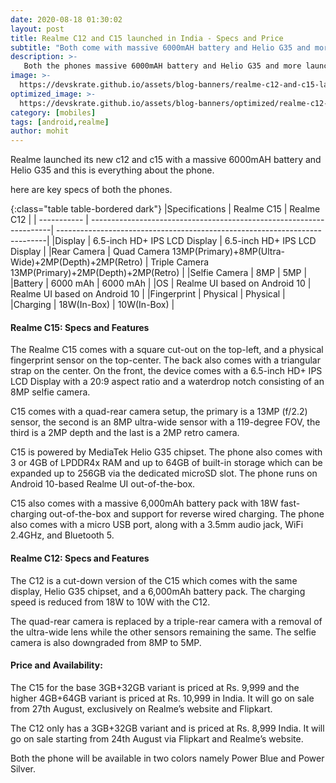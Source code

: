 ```yaml
---
date: 2020-08-18 01:30:02
layout: post
title: Realme C12 and C15 launched in India - Specs and Price
subtitle: "Both come with massive 6000mAH battery and Helio G35 and more."
description: >-
   Both the phones massive 6000mAH battery and Helio G35 and more launched in India here is everything you need to know.
image: >-
  https://devskrate.github.io/assets/blog-banners/realme-c12-and-c15-launch-in-india.jpg
optimized_image: >-
  https://devskrate.github.io/assets/blog-banners/optimized/realme-c12-and-c15-launch-in-india.webp
category: [mobiles]
tags: [android,realme]
author: mohit
---
```

Realme launched its new c12 and c15 with a massive 6000mAH battery and Helio G35 and this is everything about the phone.

here are key specs of both the phones.

{:class="table table-bordered dark"}
|Specifications    | Realme C15                                                          | Realme C12                                                                 |
| -----------      | --------------------------------------------------------------------| ---------------------------------------------------------------------------|
|Display           | 6.5-inch HD+ IPS LCD Display                                        | 6.5-inch HD+ IPS LCD Display                                               |
|Rear Camera       | Quad Camera 13MP(Primary)+8MP(Ultra-Wide)+2MP(Depth)+2MP(Retro)     | Triple Camera 13MP(Primary)+2MP(Depth)+2MP(Retro)                          |
|Selfie Camera     | 8MP                                                                 | 5MP                                                                        |
|Battery           | 6000 mAh                                                            | 6000 mAh                                                                   |
|OS                | Realme UI based on Android 10                                       | Realme UI based on Android 10                                              |
|Fingerprint       | Physical                                                            | Physical                                                                   |
|Charging          | 18W(In-Box)                                                         | 10W(In-Box)                                                                |

#### Realme C15: Specs and Features
The Realme C15 comes with a square cut-out on the top-left, and a physical fingerprint sensor on the top-center. The back also comes with a triangular strap on the center. On the front, the device comes with a 6.5-inch HD+ IPS LCD Display with a 20:9 aspect ratio and a waterdrop notch consisting of an 8MP selfie camera.

C15 comes with a quad-rear camera setup, the primary is a 13MP (f/2.2) sensor, the second is an 8MP ultra-wide sensor with a 119-degree FOV, the third is a 2MP depth and the last is a 2MP retro camera.

C15 is powered by MediaTek Helio G35 chipset. The phone also comes with 3 or 4GB of LPDDR4x RAM and up to 64GB of built-in storage which can be expanded up to 256GB via the dedicated microSD slot. The phone runs on Android 10-based Realme UI out-of-the-box.

C15 also comes with a massive 6,000mAh battery pack with 18W fast-charging out-of-the-box and support for reverse wired charging. The phone also comes with a micro USB port, along with a 3.5mm audio jack, WiFi 2.4GHz, and Bluetooth 5.

#### Realme C12: Specs and Features

The C12 is a cut-down version of the C15 which comes with the same display, Helio G35 chipset, and a 6,000mAh battery pack. The charging speed is reduced from 18W to 10W with the C12.

The quad-rear camera is replaced by a triple-rear camera with a removal of the ultra-wide lens while the other sensors remaining the same. The selfie camera is also downgraded from 8MP to 5MP.

#### Price and Availability:

The C15 for the base 3GB+32GB variant is priced at Rs. 9,999 and the higher 4GB+64GB variant is priced at Rs. 10,999 in India. It will go on sale from 27th August, exclusively on Realme’s website and Flipkart.

The C12 only has a 3GB+32GB variant and is priced at Rs. 8,999 India. It will go on sale starting from 24th August via Flipkart and Realme’s website.

Both the phone will be available in two colors namely Power Blue and Power Silver.
